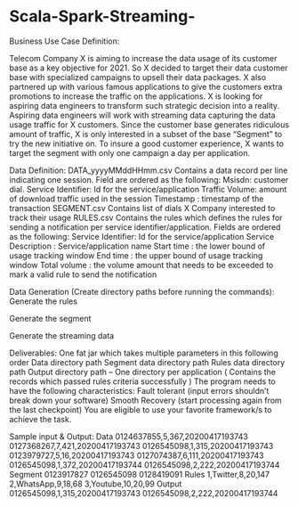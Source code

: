 # Scala-Spark-Streaming- 
Business Use Case Definition:

Telecom Company X is aiming to increase the data usage of its customer base as a key objective for 2021.
So X decided to target their data customer base with specialized campaigns to upsell their data packages.
X also partnered up with various famous applications to give the customers extra promotions to increase the traffic on the applications.
X is looking for aspiring data engineers to transform such strategic decision into a reality. Aspiring data engineers will work with streaming data capturing the data usage traffic for X customers.
Since the customer base generates ridiculous amount of traffic, X is only interested in a subset of the base “Segment” to try the new initiative on.
To insure a good customer experience, X wants to target the segment with only one campaign a day per application.

Data Definition:
DATA_yyyyMMddHHmm.csv
Contains a data record per line indicating one session. Field are ordered as the following:
Msisdn: customer dial.
Service Identifier: Id for the service/application
Traffic Volume: amount of download traffic used in the session
Timestamp : timestamp of the transaction
SEGMENT.csv
Contains list of dials X Company interested to track their usage
RULES.csv
Contains the rules which defines the rules for sending a notification per service identifier/application. Fields are ordered as the following:
Service Identifier: Id for the service/application
Service Description : Service/application name
Start time : the lower bound of usage tracking window
End time : the upper bound of usage tracking window
Total volume : the volume amount that needs to be exceeded to mark a valid rule to send the notification


Data Generation 
(Create directory paths before running the commands):
Generate the rules 

Generate the segment

Generate the streaming data





Deliverables:
One fat jar which takes multiple parameters in this following order
Data directory path
Segment data directory path
Rules data directory path
Output directory path – One directory per application ( Contains the records which passed rules criteria successfully )
The program needs to have the following characteristics:
Fault tolerant (input errors shouldn’t break down your software)
Smooth Recovery (start processing again from the last checkpoint)
You are eligible to use your favorite framework/s to achieve the task.


Sample input & Output:
Data
0124637855,5,367,20200417193743
0127368267,7,421,20200417193743
0126545098,1,315,20200417193743
0123979727,5,16,20200417193743
0127074387,6,111,20200417193743
0126545098,1,372,20200417193744
0126545098,2,222,20200417193744
Segment
0123917827
0126545098
0128419091
Rules
1,Twitter,8,20,147
2,WhatsApp,9,18,68
3,Youtube,10,20,99
Output
0126545098,1,315,20200417193743
0126545098,2,222,20200417193744
